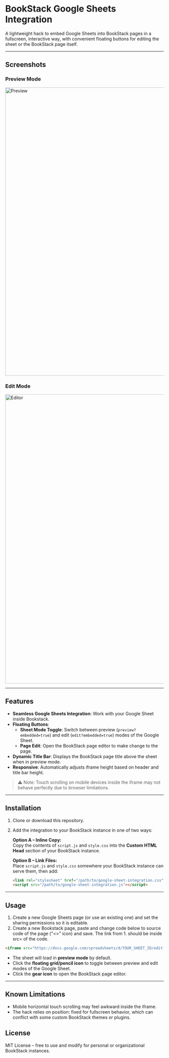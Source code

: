 # BookStack Google Sheets Integration

A lightweight hack to embed Google Sheets into BookStack pages in a fullscreen, interactive way, with convenient floating buttons for editing the sheet or the BookStack page itself.

---

## Screenshots

### Preview Mode
<img width="1919" height="915" alt="Preview" src="https://github.com/user-attachments/assets/c5b85aaa-c2a9-4a77-937b-673f2f0acc17" />


### Edit Mode
<img width="1918" height="918" alt="Editor" src="https://github.com/user-attachments/assets/0341cecd-b8df-4592-a3f4-64b89d9bf0f5" />


---

## Features

- **Seamless Google Sheets Integration**: Work with your Google Sheet inside Bookstack.  
- **Floating Buttons**:  
  - **Sheet Mode Toggle**: Switch between preview (`preview?embedded=true`) and edit (`edit?embedded=true`) modes of the Google Sheet.  
  - **Page Edit**: Open the BookStack page editor to make change to the page.  
- **Dynamic Title Bar**: Displays the BookStack page title above the sheet when in preview mode.  
- **Responsive**: Automatically adjusts iframe height based on header and title bar height.  

> ⚠️ Note: Touch scrolling on mobile devices inside the iframe may not behave perfectly due to browser limitations.

---

## Installation

1. Clone or download this repository.  

2. Add the integration to your BookStack instance in one of two ways:

   **Option A – Inline Copy:**  
   Copy the contents of `script.js` and `style.css` into the **Custom HTML Head** section of your BookStack instance.

   **Option B – Link Files:**  
   Place `script.js` and `style.css` somewhere your BookStack instance can serve them, then add:

   ```html
   <link rel="stylesheet" href="/path/to/google-sheet-integration.css">
   <script src="/path/to/google-sheet-integration.js"></script>
   ```

---



## Usage

1. Create a new Google Sheets page (or use an existing one) and set the sharing permissions so it is editable.  
2. Create a new Bookstack page, paste and change code below to source code of the page ("<>" icon) and save. The link from 1. should be inside src= of the code.

```html
<iframe src="https://docs.google.com/spreadsheets/d/YOUR_SHEET_ID/edit?embedded=true"></iframe>
```

- The sheet will load in **preview mode** by default.  
- Click the **floating grid/pencil icon** to toggle between preview and edit modes of the Google Sheet.  
- Click the **gear icon** to open the BookStack page editor.

---

## Known Limitations

- Mobile horizontal touch scrolling may feel awkward inside the iframe.
- The hack relies on position: fixed for fullscreen behavior, which can conflict with some custom BookStack themes or plugins.

## License

MIT License – free to use and modify for personal or organizational BookStack instances.
